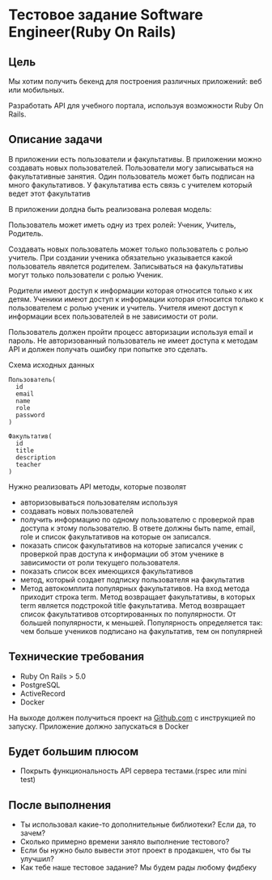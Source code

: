 # Тестовое задание Software Engineer(Ruby On Rails)

## Цель
Мы хотим получить бекенд для построения различных приложений: веб или мобильных.

Разработать API для учебного портала, используя возможности Ruby On Rails.
## Описание задачи

В приложении есть пользователи и факультативы.
В приложении можно создавать новых пользователей.
Пользователи могу записываться на факультативные занятия.
Один пользователь может быть подписан на много факультативов.
У факультатива есть связь с учителем который ведет этот факультатив

В приложении долдна быть реализована ролевая модель:

Пользователь может иметь одну из трех ролей: Ученик, Учитель, Родитель.

Создавать новых пользователь может только пользователь с ролью учитель. При создании ученика обязательно указывается какой пользователь явялется родителем.
Записываться на факультативы могут только пользователи с ролью Ученик.

Родители имеют доступ к информации которая относится только к их детям.
Ученики имеют доступ к информации которая относится только к пользователем с ролью ученик и учитель.
Учителя имеют доступ к информации всех пользователей в не зависимости от роли.

Пользователь должен пройти процесс авторизации используя email и пароль. Не авторизованный пользователь не имеет доступа к методам API и должен получать ошибку при попытке это сделать.

Схема исходных данных

```
Пользователь(
  id
  email
  name
  role
  password
)

Факультатив(
  id
  title
  description
  teacher
)
```

Нужно реализовать API методы, которые позволят

- авторизовываться пользователям используя 
- создавать новых пользователей
- получить информацию по одному пользователю с проверкой прав доступа к этому пользователю. В ответе должны быть name, email, role и список факультативов на которые он записался.
- показать список факультативов на которые записался ученик с проверкой прав доступа к информации об этом ученике в зависимости от роли текущего пользователя.
- показать список всех имеющихся факультативов
- метод, который создает подписку пользователя на факультатив
- Метод автокомплита популярных факультативов. На вход метода приходит строка term. Метод возвращает факультативы, в которых term является подстрокой title факультатива. Метод возвращает список факультативов отсортированных по популярности. От большей популярности, к меньшей. Популярность определяется так: чем больше учеников подписано на факультатив, тем он популярней

## Технические требования

- Ruby On Rails > 5.0
- PostgreSQL
- ActiveRecord
- Docker

На выходе должен получиться проект на [Github.com](http://github.com/) с инструкцией по запуску. Приложение должно запускаться в Docker

## Будет большим плюсом

- Покрыть функциональность API сервера тестами.(rspec или mini test)

## После выполнения

- Ты использовал какие-то дополнительные библиотеки? Если да, то зачем?
- Сколько примерно времени заняло выполнение тестового?
- Если бы нужно было вывести этот проект в продакшен, что бы ты улучшил?
- Как тебе наше тестовое задание? Мы будем рады любому фидбеку
